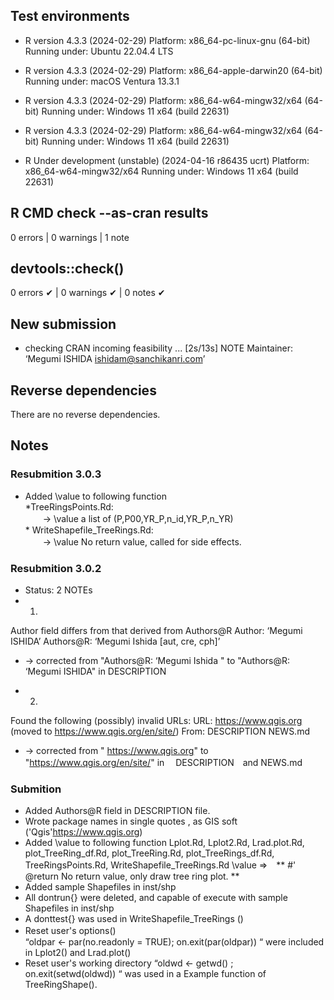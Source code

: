 ## Test environments

* R version 4.3.3 (2024-02-29)
 Platform: x86_64-pc-linux-gnu (64-bit)
 Running under: Ubuntu 22.04.4 LTS
* R version 4.3.3 (2024-02-29)
 Platform: x86_64-apple-darwin20 (64-bit)
 Running under: macOS Ventura 13.3.1

* R version 4.3.3 (2024-02-29)
 Platform: x86_64-w64-mingw32/x64 (64-bit)
 Running under: Windows 11 x64 (build 22631)

* R version 4.3.3 (2024-02-29)
 Platform: x86_64-w64-mingw32/x64 (64-bit)
 Running under: Windows 11 x64 (build 22631)
 
* R Under development (unstable) (2024-04-16 r86435 ucrt)
Platform: x86_64-w64-mingw32/x64
Running under: Windows 11 x64 (build 22631)


## R CMD check --as-cran results
0 errors | 0 warnings | 1 note

## devtools::check() 
0 errors ✔ | 0 warnings ✔ | 0 notes ✔

## New submission
* checking CRAN incoming feasibility ... [2s/13s] NOTE
Maintainer: ‘Megumi ISHIDA <ishidam@sanchikanri.com>’

## Reverse dependencies

There are no reverse dependencies.

## Notes

### Resubmition 3.0.3 
* Added  \\value to following function    
       *TreeRingsPoints.Rd:  
       　　-> \\value   a list of (P,P00,YR_P,n_id,YR_P,n_YR)    
       * WriteShapefile_TreeRings.Rd:  
       　　-> \\value   No return value, called for side effects.

  
 
 
### Resubmition 3.0.2
* Status: 2 NOTEs
* 1.
 Author field differs from that derived from Authors@R
 Author:    ‘Megumi ISHIDA’
 Authors@R: ‘Megumi Ishida [aut, cre, cph]’
* ->  corrected from "Authors@R: ‘Megumi Ishida "  to  "Authors@R: ‘Megumi  ISHIDA"    in  DESCRIPTION

* 2.
 Found the following (possibly) invalid URLs:
   URL: https://www.qgis.org (moved to https://www.qgis.org/en/site/)
 From: DESCRIPTION
 NEWS.md
* -> corrected from " https://www.qgis.org"  to  "https://www.qgis.org/en/site/"  in 　DESCRIPTION　and NEWS.md

### Submition

* Added Authors@R field in  DESCRIPTION file.
* Wrote package names in single quotes , as GIS soft ('Qgis'<https://www.qgis.org>)
* Added  \\value to following function
       Lplot.Rd, Lplot2.Rd, Lrad.plot.Rd, plot_TreeRing_df.Rd, plot_TreeRing.Rd,
  plot_TreeRings_df.Rd, TreeRingsPoints.Rd, WriteShapefile_TreeRings.Rd
    \\value  ⇒　** #' @return No return value, only draw tree ring plot. **
* Added  sample Shapefiles in inst/shp
* All  dontrun{} were deleted, and capable of execute with  sample Shapefiles in inst/shp
* A donttest{} was used in WriteShapefile_TreeRings ()
* Reset user's options()　  
  “oldpar <- par(no.readonly = TRUE);   on.exit(par(oldpar)) “ were included  in Lplot2() and Lrad.plot()
* Reset user's working directory 
     “oldwd <- getwd() ; on.exit(setwd(oldwd)) “ was used in a Example function of  TreeRingShape(). 


